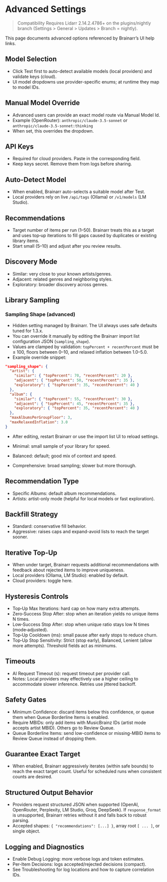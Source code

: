 # Advanced Settings

> Compatibility
> Requires Lidarr 2.14.2.4786+ on the plugins/nightly branch (Settings > General > Updates > Branch = nightly).

This page documents advanced options referenced by Brainarr’s UI help links.

## Model Selection

- Click Test first to auto-detect available models (local providers) and validate keys (cloud).
- UI model dropdowns use provider-specific enums; at runtime they map to model IDs.

## Manual Model Override

- Advanced users can provide an exact model route via Manual Model Id.
- Example (OpenRouter): `anthropic/claude-3.5-sonnet` or `anthropic/claude-3.5-sonnet:thinking`
- When set, this overrides the dropdown.

## API Keys

- Required for cloud providers. Paste in the corresponding field.
- Keep keys secret. Remove them from logs before sharing.

## Auto-Detect Model

- When enabled, Brainarr auto-selects a suitable model after Test.
- Local providers rely on live `/api/tags` (Ollama) or `/v1/models` (LM Studio).

## Recommendations

- Target number of items per run (1–50). Brainarr treats this as a target and uses top‑up iterations to fill gaps caused by duplicates or existing library items.
- Start small (5–10) and adjust after you review results.

## Discovery Mode

- Similar: very close to your known artists/genres.
- Adjacent: related genres and neighboring styles.
- Exploratory: broader discovery across genres.

## Library Sampling

### Sampling Shape (advanced)

- Hidden setting managed by Brainarr. The UI always uses safe defaults tuned for 1.3.x.
- You can override it manually by editing the Brainarr import list configuration JSON (`sampling_shape`).
- Values are clamped by validation: `topPercent + recentPercent` must be ≤ 100, floors between 0–10, and relaxed inflation between 1.0–5.0.
- Example override snippet:

```json
"sampling_shape": {
  "artist": {
    "similar": { "topPercent": 70, "recentPercent": 20 },
    "adjacent": { "topPercent": 50, "recentPercent": 35 },
    "exploratory": { "topPercent": 35, "recentPercent": 40 }
  },
  "album": {
    "similar": { "topPercent": 55, "recentPercent": 30 },
    "adjacent": { "topPercent": 45, "recentPercent": 35 },
    "exploratory": { "topPercent": 35, "recentPercent": 40 }
  },
  "maxAlbumsPerGroupFloor": 3,
  "maxRelaxedInflation": 3.0
}
```

- After editing, restart Brainarr or use the import list UI to reload settings.

- Minimal: small sample of your library for speed.
- Balanced: default; good mix of context and speed.
- Comprehensive: broad sampling; slower but more thorough.

## Recommendation Type

- Specific Albums: default album recommendations.
- Artists: artist-only mode (helpful for local models or fast exploration).

## Backfill Strategy

- Standard: conservative fill behavior.
- Aggressive: raises caps and expand-avoid lists to reach the target sooner.

## Iterative Top-Up

- When under target, Brainarr requests additional recommendations with feedback about rejected items to improve uniqueness.
- Local providers (Ollama, LM Studio): enabled by default.
- Cloud providers: toggle here.

## Hysteresis Controls

- Top‑Up Max Iterations: hard cap on how many extra attempts.
- Zero‑Success Stop After: stop when an iteration yields no unique items N times.
- Low‑Success Stop After: stop when unique ratio stays low N times (mode‑adjusted).
- Top‑Up Cooldown (ms): small pause after early stops to reduce churn.
- Top‑Up Stop Sensitivity: Strict (stop early), Balanced, Lenient (allow more attempts). Threshold fields act as minimums.

## Timeouts

- AI Request Timeout (s): request timeout per provider call.
- Notes: Local providers may effectively use a higher ceiling to accommodate slower inference. Retries use jittered backoff.

## Safety Gates

- Minimum Confidence: discard items below this confidence, or queue them when Queue Borderline Items is enabled.
- Require MBIDs: only add items with MusicBrainz IDs (artist mode accepts artist MBID). Others go to Review Queue.
- Queue Borderline Items: send low-confidence or missing-MBID items to Review Queue instead of dropping them.

## Guarantee Exact Target

- When enabled, Brainarr aggressively iterates (within safe bounds) to reach the exact target count. Useful for scheduled runs when consistent counts are desired.

## Structured Output Behavior

- Providers request structured JSON when supported (OpenAI, OpenRouter, Perplexity, LM Studio, Groq, DeepSeek). If `response_format` is unsupported, Brainarr retries without it and falls back to robust parsing.
- Accepted shapes: `{ "recommendations": [...] }`, array root `[ ... ]`, or single object.

## Logging and Diagnostics

- Enable Debug Logging: more verbose logs and token estimates.
- Per-Item Decisions: logs accepted/rejected decisions (compact).
- See Troubleshooting for log locations and how to capture correlation IDs.
